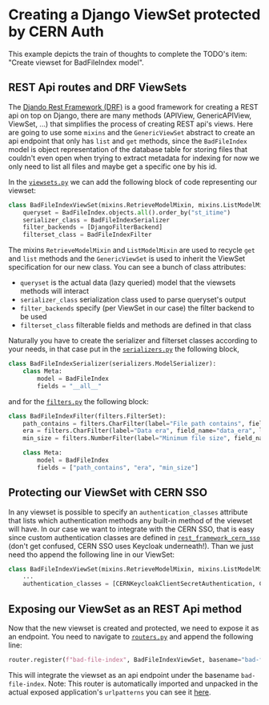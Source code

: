 # Creating a Django ViewSet protected by CERN Auth

This example depicts the train of thoughts to complete the TODO's item: "Create viewset for BadFileIndex model".

## REST Api routes and DRF ViewSets

The [Djando Rest Framework (DRF)](https://www.django-rest-framework.org/) is a good framework for creating a REST api on top on Django, there are many methods (APIView, GenericAPIView, ViewSet, ...) that simplifies the process of creating REST api's views. Here are going to use some `mixins` and the `GenericViewSet` abstract to create an api endpoint that only has `list` and `get` methods, since the `BadFileIndex` model is object representation of the database table for storing files that couldn't even open when trying to extract metadata for indexing for now we only need to list all files and maybe get a specific one by his id.

In the [`viewsets.py`](/backend/dqmio_file_indexer/viewsets.py) we can add the following block of code representing our viewset:

```python
class BadFileIndexViewSet(mixins.RetrieveModelMixin, mixins.ListModelMixin, viewsets.GenericViewSet):
    queryset = BadFileIndex.objects.all().order_by("st_itime")
    serializer_class = BadFileIndexSerializer
    filter_backends = [DjangoFilterBackend]
    filterset_class = BadFileIndexFilter
```

The mixins `RetrieveModelMixin` and `ListModelMixin` are used to recycle `get` and `list` methods and the `GenericViewSet` is used to inherit the ViewSet specification for our new class. You can see a bunch of class attributes:

* `queryset` is the actual data (lazy queried) model that the viewsets methods will interact
* `serializer_class` serialization class used to parse queryset's output
* `filter_backends` specify (per ViewSet in our case) the filter backend to be used
* `filterset_class` filterable fields and methods are defined in that class

Naturally you have to create the serializer and filterset classes according to your needs, in that case put in the [`serializers.py`](/backend/dqmio_file_indexer/serializers.py) the following block,

```python
class BadFileIndexSerializer(serializers.ModelSerializer):
    class Meta:
        model = BadFileIndex
        fields = "__all__"
```

and for the [`filters.py`](/backend/dqmio_file_indexer/filters.py) the following block:

```python
class BadFileIndexFilter(filters.FilterSet):
    path_contains = filters.CharFilter(label="File path contains", field_name="file_path", lookup_expr="contains")
    era = filters.CharFilter(label="Data era", field_name="data_era", lookup_expr="exact")
    min_size = filters.NumberFilter(label="Minimum file size", field_name="st_size", lookup_expr="gte")

    class Meta:
        model = BadFileIndex
        fields = ["path_contains", "era", "min_size"]
```

## Protecting our ViewSet with CERN SSO

In any viewset is possible to specify an `authentication_classes` attribute that lists which authentication methods any built-in method of the viewset will have. In our case we want to integrate with the CERN SSO, that is easy since custom authentication classes are defined in [`rest_framework_cern_sso`](backend/utils/rest_framework_cern_sso/authentication.py) (don't get confused, CERN SSO uses Keycloak underneath!). Than we just need tho append the following line in our ViewSet:

```python
class BadFileIndexViewSet(mixins.RetrieveModelMixin, mixins.ListModelMixin, viewsets.GenericViewSet):
    ...
    authentication_classes = [CERNKeycloakClientSecretAuthentication, CERNKeycloakConfidentialAuthentication]
```

## Exposing our ViewSet as an REST Api method

Now that the new viewset is created and protected, we need to expose it as an endpoint. You need to navigate to [`routers.py`](/backend/dqmio_file_indexer/routers.py) and append the following line:

```python
router.register(f"bad-file-index", BadFileIndexViewSet, basename="bad-file-index")
```

This will integrate the viewset as an api endpoint under the basename `bad-file-index`. Note: This router is automatically imported and unpacked in the actual exposed application's `urlpatterns` you can see it [here](/backend/dials/urls.py).
